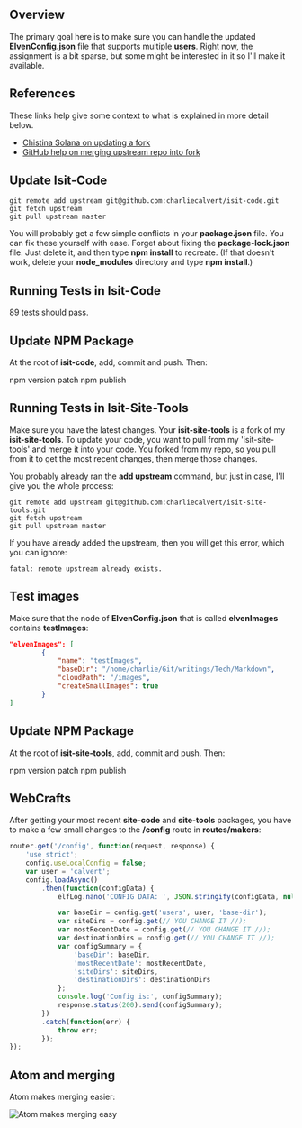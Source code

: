 ## Overview

The primary goal here is to make sure you can handle the updated **ElvenConfig.json** file that supports multiple **users**. Right now, the assignment is a bit sparse, but some might be interested in it so I'll make it available.

## References

These links help give some context to what is explained in more detail below.

- [Chistina Solana on updating a fork][csf]
- [GitHub help on merging upstream repo into fork][gmh]

## Update Isit-Code

    git remote add upstream git@github.com:charliecalvert/isit-code.git
    git fetch upstream
    git pull upstream master

You will probably get a few simple conflicts in your **package.json** file. You can fix these yourself with ease. Forget about fixing the **package-lock.json** file. Just delete it, and then type **npm install** to recreate. (If that doesn't work, delete your **node_modules** directory and type **npm install**.)

## Running Tests in Isit-Code

89 tests should pass.

## Update NPM Package

At the root of **isit-code**, add, commit and push. Then:

  npm version patch
  npm publish

## Running Tests in Isit-Site-Tools

Make sure you have the latest changes. Your **isit-site-tools** is a fork of my **isit-site-tools**. To update your code, you want to pull from my 'isit-site-tools' and merge it into your code. You forked from my repo, so you pull from it to get the most recent changes, then merge those changes.

You probably already ran the **add upstream** command, but just in case, I'll give you the whole process:

```nohighlighting
git remote add upstream git@github.com:charliecalvert/isit-site-tools.git
git fetch upstream
git pull upstream master
```

If you have already added the upstream, then you will get this error, which you can ignore:

    fatal: remote upstream already exists.

## Test images

Make sure that the node of **ElvenConfig.json** that is called  **elvenImages** contains **testImages**:

```json
"elvenImages": [
        {
            "name": "testImages",
            "baseDir": "/home/charlie/Git/writings/Tech/Markdown",
            "cloudPath": "/images",
            "createSmallImages": true
        }
]
```

## Update NPM Package

At the root of **isit-site-tools**, add, commit and push. Then:

  npm version patch
  npm publish


## WebCrafts

After getting your most recent **site-code** and **site-tools** packages, you have to make a few small changes to the **/config** route in **routes/makers**:

```javascript
router.get('/config', function(request, response) {
    'use strict';
    config.useLocalConfig = false;
    var user = 'calvert';
    config.loadAsync()
        .then(function(configData) {
            elfLog.nano('CONFIG DATA: ', JSON.stringify(configData, null, 4));

            var baseDir = config.get('users', user, 'base-dir');
            var siteDirs = config.get(// YOU CHANGE IT //);
            var mostRecentDate = config.get(// YOU CHANGE IT //);
            var destinationDirs = config.get(// YOU CHANGE IT //);
            var configSummary = {
                'baseDir': baseDir,
                'mostRecentDate': mostRecentDate,
                'siteDirs': siteDirs,
                'destinationDirs': destinationDirs
            };
            console.log('Config is:', configSummary);
            response.status(200).send(configSummary);
        })
        .catch(function(err) {
            throw err;
        });
});

```

## Atom and merging

Atom makes merging easier:

![Atom makes merging easy][am]

[am]: https://s3.amazonaws.com/bucket01.elvenware.com/images/up-to-date-merge-atom.png
[csf]:https://gist.github.com/CristinaSolana/1885435
[gmh]: https://help.github.com/articles/merging-an-upstream-repository-into-your-fork/
